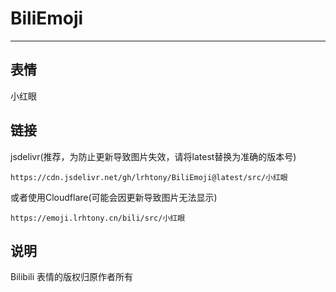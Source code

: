 # BiliEmoji
---
## 表情
小红眼
## 链接
jsdelivr(推荐，为防止更新导致图片失效，请将latest替换为准确的版本号)
```
https://cdn.jsdelivr.net/gh/lrhtony/BiliEmoji@latest/src/小红眼
```
或者使用Cloudflare(可能会因更新导致图片无法显示)
```
https://emoji.lrhtony.cn/bili/src/小红眼
```
## 说明
Bilibili 表情的版权归原作者所有
